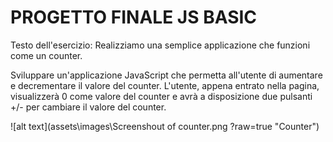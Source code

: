 # PROGETTO FINALE JS BASIC
Testo dell'esercizio:
Realizziamo una semplice applicazione che funzioni come un counter.

Sviluppare un'applicazione JavaScript che permetta all'utente di aumentare e decrementare il valore del counter.
L'utente, appena entrato nella pagina, visualizzerà 0 come valore del counter e avrà a disposizione due pulsanti +/- per cambiare il valore del counter.

![alt text](assets\images\Screenshout of counter.png ?raw=true "Counter")
